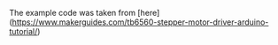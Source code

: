 The example code was taken from [here] (https://www.makerguides.com/tb6560-stepper-motor-driver-arduino-tutorial/)